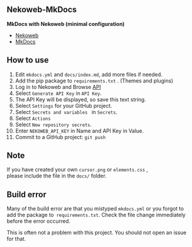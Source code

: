<!-- 2025/06/22 MkDocs 1.6.1 -->

## Nekoweb-MkDocs

**MkDocs with Nekoweb (minimal configuration)**

- [Nekoweb](https://nekoweb.org/)
- [MkDocs](https://www.mkdocs.org/)

## How to use

1. Edit `mkdocs.yml` and `docs/index.md`, add more files if needed.
2. Add the pip package to `requirements.txt` . (Themes and plugins)
3. Log in to Nekoweb and Browse [API](https://nekoweb.org/api)
5. Select `Generate API Key` in `API Key`. 
6. The API Key will be displayed, so save this text string.
7. Select `Settings` for your GitHub project.
8. Select `Secrets and variables ` in `Secrets`.
9. Select `Actions`
10. Select `New repository secrets`.
11. Enter `NEKOWEB_API_KEY` in Name and API Key in Value.
12. Commit to a GitHub project: `git push`

## Note

If you have created your own `cursor.png` or `elements.css` ,  
please include the file in the `docs/` folder.

## Build error

Many of the build error are that you mistyped `mkdocs.yml`
or you forgot to add the package to` requirements.txt`.
Check the file change immediately before the error occurred.

This is often not a problem with this project.
You should not open an issue for that.
